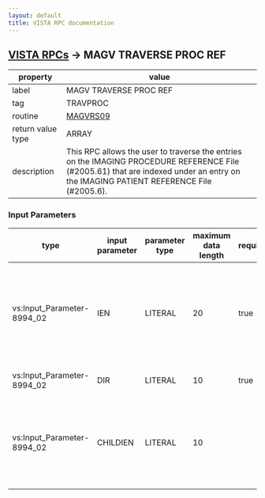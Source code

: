 ```yaml
---
layout: default
title: VISTA RPC documentation
---
```




## [VISTA RPCs](TableOfContent.md) &#8594; MAGV TRAVERSE PROC REF 

 property | value 
--- | --- 
 label | MAGV TRAVERSE PROC REF
 tag | TRAVPROC
 routine | [MAGVRS09](http://code.osehra.org/dox/Routine_MAGVRS09_source.html)
 return value type | ARRAY
 description | This RPC allows the user to traverse the entries on the IMAGING PROCEDURE REFERENCE File (#2005.61) that are indexed under an entry on the IMAGING PATIENT REFERENCE File (#2005.6).

### Input Parameters

| type | input parameter | parameter type | maximum data length | required | description | 
| --- | --- | --- | --- | --- | --- | 
| vs:Input_Parameter-8994_02 | IEN | LITERAL | 20 | true | This is the internal entry number of the entry on the IMAGING PATIENT REFERENCE File (#2005.6) whose child entries on the IMAGING PROCEDURE REFERENCE File (#2005.61) are to be traversed. | 
| vs:Input_Parameter-8994_02 | DIR | LITERAL | 10 | true | This is the direction of traversal:  FIRST, NEXT, PREV, or LAST. | 
| vs:Input_Parameter-8994_02 | CHILDIEN | LITERAL | 10 |  | This is the internal entry number of the entry on the IMAGING PROCEDUREREFERENCE File (#2005.61) from which to proceed.  It should be specifiedonly for the NEXT and PREV traversal commands. | 
